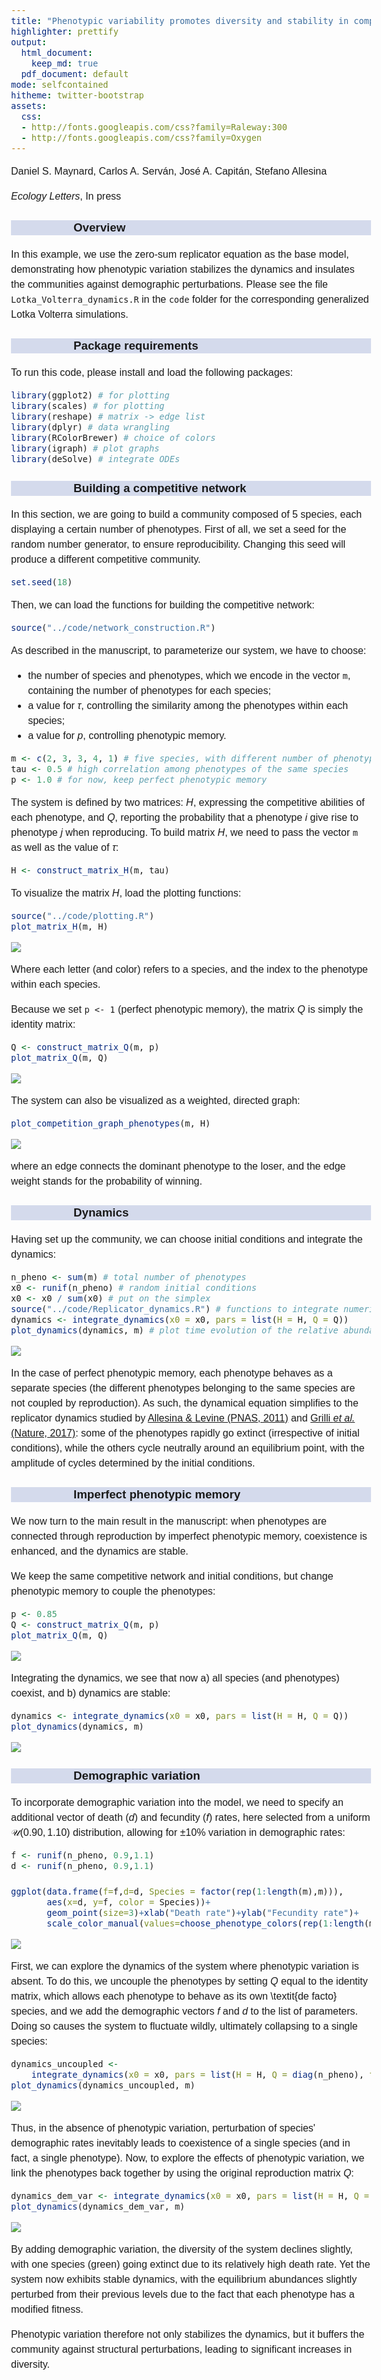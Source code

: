 ```yaml
---
title: "Phenotypic variability promotes diversity and stability in competitive communities"
highlighter: prettify
output:
  html_document: 
    keep_md: true
  pdf_document: default
mode: selfcontained
hitheme: twitter-bootstrap
assets:
  css:
  - http://fonts.googleapis.com/css?family=Raleway:300
  - http://fonts.googleapis.com/css?family=Oxygen
---
```


<style>
body{
  font-family: 'Oxygen', sans-serif;
  font-size: 16px;
  line-height: 24px;
}

h1,h2,h3,h4 {
  font-family: 'Raleway', sans-serif;
}

.container { width: 1000px; }
h3 {
  background-color: #D4DAEC;
  text-indent: 100px; 
}
h4 {
  text-indent: 100px;
}

g-table-intro h4 {
  text-indent: 0px;
}
</style>

Daniel S. Maynard, Carlos A. Serván, José A. Capitán, Stefano Allesina

*Ecology Letters*, In press

### Overview

In this example, we use the zero-sum replicator equation as the base model, demonstrating how phenotypic variation stabilizes the dynamics and insulates the communities against demographic perturbations. Please see the file `Lotka_Volterra_dynamics.R` in the `code` folder for the corresponding generalized Lotka Volterra simulations.

### Package requirements

To run this code, please install and load the following packages:

```r
library(ggplot2) # for plotting
library(scales) # for plotting
library(reshape) # matrix -> edge list
library(dplyr) # data wrangling
library(RColorBrewer) # choice of colors
library(igraph) # plot graphs
library(deSolve) # integrate ODEs
```

### Building a competitive network 

In this section, we are going to build a community composed of 5 species, each displaying a certain number of phenotypes. First of all, we set a seed for the random number generator, to ensure reproducibility. Changing this seed will produce a different competitive community.


```r
set.seed(18)
```

Then, we can load the functions for building the competitive network:

```r
source("../code/network_construction.R")
```

As described in the manuscript, to parameterize our system, we have to choose:

- the number of species and phenotypes, which we encode in the vector `m`, containing the number of phenotypes for each species;
- a value for $\tau$, controlling the similarity among the phenotypes within each species;
- a value for $p$, controlling phenotypic memory.


```r
m <- c(2, 3, 3, 4, 1) # five species, with different number of phenotypes
tau <- 0.5 # high correlation among phenotypes of the same species
p <- 1.0 # for now, keep perfect phenotypic memory
```

The system is defined by two matrices: $H$, expressing the competitive abilities of each phenotype, and $Q$, reporting the probability that a phenotype $i$ give rise to phenotype $j$ when reproducing. To build matrix $H$, we need to pass the vector `m` as well as the value of $\tau$:


```r
H <- construct_matrix_H(m, tau)
```

To visualize the matrix $H$, load the plotting functions:

```r
source("../code/plotting.R")
plot_matrix_H(m, H)
```

![](index_files/figure-html/unnamed-chunk-6-1.png)<!-- -->

Where each letter (and color) refers to a species, and the index to the phenotype within each species. 

Because we set `p <- 1` (perfect phenotypic memory), the matrix $Q$ is simply the identity matrix:

```r
Q <- construct_matrix_Q(m, p)
plot_matrix_Q(m, Q)
```

![](index_files/figure-html/unnamed-chunk-7-1.png)<!-- -->

The system can also be visualized as a weighted, directed graph:

```r
plot_competition_graph_phenotypes(m, H)
```

![](index_files/figure-html/unnamed-chunk-8-1.png)<!-- -->
  
where an edge connects the dominant phenotype to the loser, and the edge weight stands for the probability of winning.

### Dynamics

Having set up the community, we can choose initial conditions and integrate the dynamics:

```r
n_pheno <- sum(m) # total number of phenotypes
x0 <- runif(n_pheno) # random initial conditions
x0 <- x0 / sum(x0) # put on the simplex
source("../code/Replicator_dynamics.R") # functions to integrate numerically
dynamics <- integrate_dynamics(x0 = x0, pars = list(H = H, Q = Q))
plot_dynamics(dynamics, m) # plot time evolution of the relative abundance of each phenotype
```

![](index_files/figure-html/unnamed-chunk-9-1.png)<!-- -->

In the case of perfect phenotypic memory, each phenotype behaves as a separate species (the different phenotypes belonging to the same species are not coupled by reproduction). As such, the dynamical equation simplifies to the replicator dynamics studied by [Allesina & Levine (PNAS, 2011)](http://www.pnas.org/content/108/14/5638) and [Grilli *et al.* (Nature, 2017)](https://www.nature.com/articles/nature23273): some of the phenotypes rapidly go extinct (irrespective of initial conditions), while the others cycle neutrally around an equilibrium point, with the amplitude of cycles determined by the initial conditions.

### Imperfect phenotypic memory

We now turn to the main result in the manuscript: when phenotypes are connected through reproduction by imperfect phenotypic memory, coexistence is enhanced, and the dynamics are stable.

We keep the same competitive network and initial conditions, but change phenotypic memory to couple the phenotypes:


```r
p <- 0.85
Q <- construct_matrix_Q(m, p)
plot_matrix_Q(m, Q)
```

![](index_files/figure-html/unnamed-chunk-10-1.png)<!-- -->

Integrating the dynamics, we see that now a) all species (and phenotypes) coexist, and b) dynamics are stable:


```r
dynamics <- integrate_dynamics(x0 = x0, pars = list(H = H, Q = Q))
plot_dynamics(dynamics, m)
```

![](index_files/figure-html/unnamed-chunk-11-1.png)<!-- -->

### Demographic variation

To incorporate demographic variation into the model, we need to specify an additional vector of death ($d$) and fecundity ($f$) rates, here selected from a uniform $\mathcal{U}(0.90,1.10)$ distribution, allowing for $\pm 10$% variation in demographic rates:


```r
f <- runif(n_pheno, 0.9,1.1)
d <- runif(n_pheno, 0.9,1.1)

ggplot(data.frame(f=f,d=d, Species = factor(rep(1:length(m),m))),
	   aes(x=d, y=f, color = Species))+
	   geom_point(size=3)+xlab("Death rate")+ylab("Fecundity rate")+
	   scale_color_manual(values=choose_phenotype_colors(rep(1:length(m),m), length(m))$sppdarkcolors)
```

![](index_files/figure-html/unnamed-chunk-12-1.png)<!-- -->

First, we can explore the dynamics of the system where phenotypic variation is absent. To do this, we uncouple the phenotypes by setting $Q$ equal to the identity matrix, which allows each phenotype to behave as its own \textit{de facto} species, and we add the demographic vectors $f$ and $d$ to the list of parameters. Doing so causes the system to fluctuate wildly, ultimately collapsing to a single species:


```r
dynamics_uncoupled <-
	integrate_dynamics(x0 = x0, pars = list(H = H, Q = diag(n_pheno), f=f, d=d), int_time=1e5, int_steps=1e3)
plot_dynamics(dynamics_uncoupled, m)
```

![](index_files/figure-html/unnamed-chunk-13-1.png)<!-- -->

Thus, in the absence of phenotypic variation, perturbation of species' demographic rates inevitably leads to coexistence of a single species (and in fact, a single phenotype). Now, to explore the effects of phenotypic variation, we link the phenotypes back together by using the original reproduction matrix $Q$:


```r
dynamics_dem_var <- integrate_dynamics(x0 = x0, pars = list(H = H, Q = Q, f=f, d=d))
plot_dynamics(dynamics_dem_var, m)
```

![](index_files/figure-html/unnamed-chunk-14-1.png)<!-- -->

By adding demographic variation, the diversity of the system declines slightly, with one species (green) going extinct due to its relatively high death rate. Yet the system now exhibits stable dynamics, with the equilibrium abundances slightly perturbed from their previous levels due to the fact that each phenotype has a modified fitness. 


Phenotypic variation therefore not only stabilizes the dynamics, but it buffers the community against structural perturbations, leading to significant increases in diversity.



